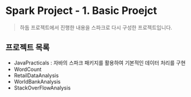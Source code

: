 # Spark Project - 1. Basic Proejct
> 하둡 프로젝트에서 진행한 내용을 스파크로 다시 구성한 프로젝트입니다.

## 프로젝트 목록
  - JavaPracticals : 자바의 스파크 패키지를 활용하여 기본적인 데이터 처리를 구현
  - WordCount
  - RetailDataAnalysis
  - WorldBankAnalysis
  - StackOverFlowAnalysis
